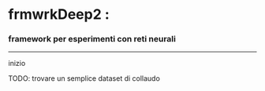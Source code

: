 # frmwrkDeep2 : 
### framework per esperimenti con reti neurali
---
inizio

TODO: trovare un semplice dataset di collaudo
